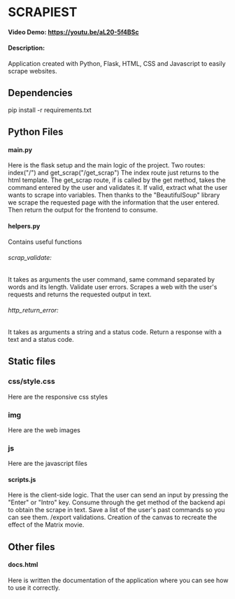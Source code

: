 # SCRAPIEST

#### Video Demo: https://youtu.be/aL20-5f4BSc

#### Description:
Application created with Python, Flask, HTML, CSS and Javascript to easily scrape websites.

## Dependencies
pip install -r requirements.txt

## Python Files
#### main.py
Here is the flask setup and the main logic of the project.
Two routes: index("/") and get_scrap("/get_scrap")
The index route just returns to the html template.
The get_scrap route, if is called by the get method, takes the command entered by the user and validates it. If valid, extract what the user wants to scrape into variables. Then thanks to the "BeautifulSoup" library we scrape the requested page with the information that the user entered.
Then return the output for the frontend to consume.

#### helpers.py
Contains useful functions
###### scrap_validate:
It takes as arguments the user command, same command separated by words and its length.
Validate user errors.
Scrapes a web with the user's requests and returns the requested output in text.

###### http_return_error:
It takes as arguments a string and a status code.
Return a response with a text and a status code.

## Static files
### css/style.css
Here are the responsive css styles

### img
Here are the web images

### js
Here are the javascript files

#### scripts.js
Here is the client-side logic.
That the user can send an input by pressing the "Enter" or "Intro" key.
Consume through the get method of the backend api to obtain the scrape in text.
Save a list of the user's past commands so you can see them.
/export validations.
Creation of the canvas to recreate the effect of the Matrix movie.


## Other files
#### docs.html
Here is written the documentation of the application where you can see how to use it correctly.
